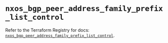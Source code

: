 # `nxos_bgp_peer_address_family_prefix_list_control`

Refer to the Terraform Registry for docs: [`nxos_bgp_peer_address_family_prefix_list_control`](https://registry.terraform.io/providers/ciscodevnet/nxos/0.5.10/docs/resources/bgp_peer_address_family_prefix_list_control).
